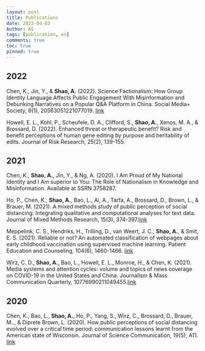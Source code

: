 ```yaml
---
layout: post
title: Publications
date: 2022-04-03
Author: AS 
tags: [publication, en]
comments: true
toc: true
pinned: true
---
```


## 2022  
Chen, K., Jin, Y., & **Shao, A.** (2022). Science Factionalism: How Group Identity Language Affects Public Engagement With Misinformation and Debunking Narratives on a Popular Q&A Platform in China. Social Media+ Society, 8(1), 20563051221077019. [link](https://journals.sagepub.com/doi/pdf/10.1177/20563051221077019/ "2022 paper link1")  


Howell, E. L., Kohl, P., Scheufele, D. A., Clifford, S., **Shao, A.**, Xenos, M. A., & Brossard, D. (2022). Enhanced threat or therapeutic benefit? Risk and benefit perceptions of human gene editing by purpose and heritability of edits. Journal of Risk Research, 25(2), 139-155.  


## 2021  
Chen, K., **Shao, A.**, Jin, Y., & Ng, A. (2020). I Am Proud of My National Identity and I Am superior to You: The Role of Nationalism in Knowledge and Misinformation. Available at SSRN 3758287.


Ho, P., Chen, K., **Shao, A.**, Bao, L., Ai, A., Tarfa, A., Brossard, D., Brown, L., & Brauer, M. (2021). A mixed methods study of public perception of social distancing: Integrating qualitative and computational analyses for text data. Journal of Mixed Methods Research, 15(3), 374-397.[link](https://journals.sagepub.com/doi/pdf/10.1177/15586898211020862/ "2021 paper link3")  


Meppelink, C. S., Hendriks, H., Trilling, D., van Weert, J. C., **Shao, A.**, & Smit, E. S. (2021). Reliable or not? An automated classification of webpages about early childhood vaccination using supervised machine learning. Patient Education and Counseling, 104(6), 1460-1466. [link](https://www.sciencedirect.com/science/article/pii/S0738399120306376/ "2021 paper link2")  


Wirz, C. D., **Shao, A.**, Bao, L., Howell, E. L., Monroe, H., & Chen, K. (2021). Media systems and attention cycles: volume and topics of news coverage on COVID-19 in the United States and China. Journalism & Mass Communication Quarterly, 10776990211049455.[link](https://journals.sagepub.com/doi/pdf/10.1177/10776990211049455/ "2021 paper link4")  




## 2020  
Chen, K., Bao, L., **Shao, A.**, Ho, P., Yang, S., Wirz, C., Brossard, D., Brauer, M.., & Diprete Brown, L. (2020). How public perceptions of social distancing evolved over a critical time period: communication lessons learnt from the American state of Wisconsin. Journal of Science Communication, 19(5), A11. [link](https://jcom.sissa.it/archive/19/05/JCOM_1905_2020_A11/ "2020 paper link")  



